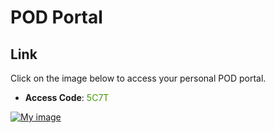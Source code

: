 # POD Portal

## Link
Click on the image below to access your personal POD portal.

- **Access Code**: <span style='color:#479608'>5C7T</span>

<a href="https://hybrid-portal.ace.aviatrixlab.com/" target="_blank">

![My image](images/ACE-Hybrid-Logo.png)
</a>